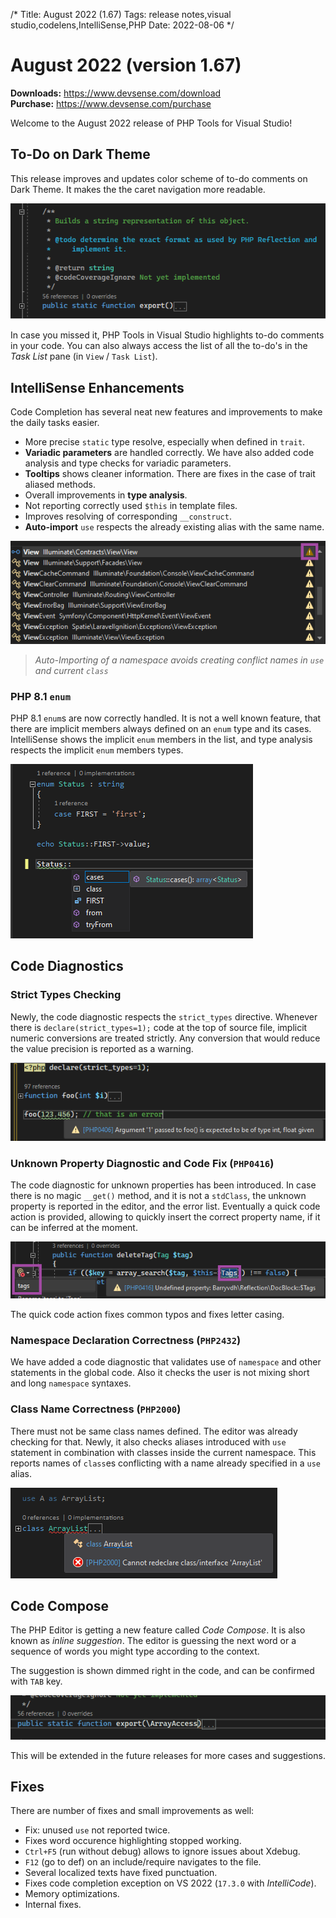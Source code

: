 /*
Title: August 2022 (1.67)
Tags: release notes,visual studio,codelens,IntelliSense,PHP
Date: 2022-08-06
*/

# August 2022 (version 1.67)

**Downloads:** https://www.devsense.com/download<br/>
**Purchase:** https://www.devsense.com/purchase

Welcome to the August 2022 release of PHP Tools for Visual Studio!

## To-Do on Dark Theme

This release improves and updates color scheme of to-do comments on Dark Theme. It makes the the caret navigation more readable.

![to-do highlighting](imgs/vs-todo-img.png)

In case you missed it, PHP Tools in Visual Studio highlights to-do comments in your code. You can also always access the list of all the to-do's in the _Task List_ pane (in `View` / `Task List`).

## IntelliSense Enhancements

Code Completion has several neat new features and improvements to make the daily tasks easier.

- More precise `static` type resolve, especially when defined in `trait`.
- **Variadic parameters** are handled correctly. We have also added code analysis and type checks for variadic parameters.
- **Tooltips** shows cleaner information. There are fixes in the case of trait aliased methods.
- Overall improvements in **type analysis**.
- Not reporting correctly used `$this` in template files.
- Improves resolving of corresponding `__construct`.
- **Auto-import** `use` respects the already existing alias with the same name.

![auto-import](imgs/vs-completion-autoimport.png)

> _Auto-Importing of a namespace avoids creating conflict names in `use` and current `class`_

### PHP 8.1 `enum`

PHP 8.1 `enum`s are now correctly handled. It is not a well known feature, that there are implicit members always defined on an `enum` type and its cases. IntelliSense shows the implicit `enum` members in the list, and type analysis respects the implicit `enum` members types.

![php enum IntelliSense](imgs/enum-intellisense.png)

## Code Diagnostics

### Strict Types Checking

Newly, the code diagnostic respects the `strict_types` directive. Whenever there is `declare(strict_types=1);` code at the top of source file, implicit numeric conversions are treated strictly. Any conversion that would reduce the value precision is reported as a warning.

![strict_types](imgs/vs-strict-types.png)

### Unknown Property Diagnostic and Code Fix (`PHP0416`)

The code diagnostic for unknown properties has been introduced. In case there is no magic `__get()` method, and it is not a `stdClass`, the unknown property is reported in the editor, and the error list. Eventually a quick code action is provided, allowing to quickly insert the correct property name, if it can be inferred at the moment.

![unknown property code fix](imgs/vs-unknown-prop-fix.png)

The quick code action fixes common typos and fixes letter casing.

### Namespace Declaration Correctness (`PHP2432`)

We have added a code diagnostic that validates use of `namespace` and other statements in the global code. Also it checks the user is not mixing short and long `namespace` syntaxes.

### Class Name Correctness (`PHP2000`)

There must not be same class names defined. The editor was already checking for that. Newly, it also checks aliases introduced with `use` statement in combination with classes inside the current namespace. This reports names of `class`es conflicting with a name already specified in a `use` alias.

![type redeclared php error](imgs/PHP2000.png)

## Code Compose

The PHP Editor is getting a new feature called _Code Compose_. It is also known as _inline suggestion_. The editor is guessing the next word or a sequence of words you might type according to the context.

The suggestion is shown dimmed right in the code, and can be confirmed with `TAB` key.

![code compose for parameter names](imgs/vs-codecompose-paramname.gif)

This will be extended in the future releases for more cases and suggestions.

## Fixes

There are number of fixes and small improvements as well:

- Fix: unused `use` not reported twice.
- Fixes word occurence highlighting stopped working.
- `Ctrl+F5` (run without debug) allows to ignore issues about Xdebug.
- `F12` (go to def) on an include/require navigates to the file.
- Several localized texts have fixed punctuation.
- Fixes code completion exception on VS 2022 (`17.3.0` with _IntelliCode_).
- Memory optimizations.
- Internal fixes.
